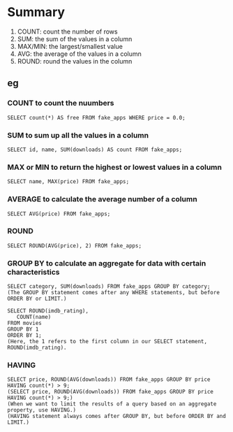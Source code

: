 # Summary
1. COUNT: count the number of rows
1. SUM: the sum of the values in a column
1. MAX/MIN: the largest/smallest value
1. AVG: the average of the values in a column
1. ROUND: round the values in the column

## eg

### COUNT to count the nuumbers 
```
SELECT count(*) AS free FROM fake_apps WHERE price = 0.0;
```


### SUM to sum up all the values in a column
```
SELECT id, name, SUM(downloads) AS count FROM fake_apps;
```


### MAX or MIN to return the highest or lowest values in a column
```
SELECT name, MAX(price) FROM fake_apps;
```


### AVERAGE to calculate the average number of a column
```
SELECT AVG(price) FROM fake_apps;
```


### ROUND
```
SELECT ROUND(AVG(price), 2) FROM fake_apps;
```


### GROUP BY to calculate an aggregate for data with certain characteristics
```
SELECT category, SUM(downloads) FROM fake_apps GROUP BY category;
(The GROUP BY statement comes after any WHERE statements, but before ORDER BY or LIMIT.)
```

```
SELECT ROUND(imdb_rating),
   COUNT(name)
FROM movies
GROUP BY 1
ORDER BY 1;
(Here, the 1 refers to the first column in our SELECT statement, ROUND(imdb_rating).
```


### HAVING
```
SELECT price, ROUND(AVG(downloads)) FROM fake_apps GROUP BY price HAVING count(*) > 9;
(SELECT price, ROUND(AVG(downloads)) FROM fake_apps GROUP BY price HAVING count(*) > 9;)
(When we want to limit the results of a query based on an aggregate property, use HAVING.)
(HAVING statement always comes after GROUP BY, but before ORDER BY and LIMIT.)
```

